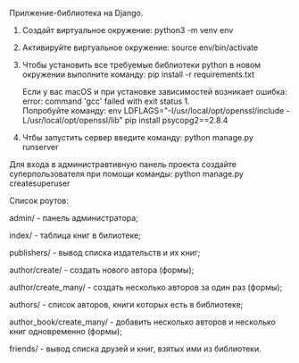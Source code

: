 Прилжение-библиотека на Django.

1. Создайт виртуальное окружение: python3 -m venv env
2. Активируйте виртуальное окружение: source env/bin/activate
3. Чтобы установить все требуемые библиотеки python в новом окружении выполните команду: pip install -r requirements.txt
   
   Если у вас macOS и при установке зависимостей возникает ошибка:  error: command 'gcc' failed with exit status 1.   
   Попробуйте команду: env LDFLAGS="-I/usr/local/opt/openssl/include -L/usr/local/opt/openssl/lib" pip install psycopg2==2.8.4
   
4. Чтбы запустить сервер введите команду: python manage.py runserver

Для входа в администравтивную панель проекта создайте суперпользователя при помощи команды: python manage.py createsuperuser

Список роутов:

admin/ - панель администратора;

index/ - таблица книг в билиотеке;

publishers/ - вывод списка издательств и их книг;

author/create/ - создать нового автора (формы);

author/create_many/ - создать несколько авторов за один раз (формы);

authors/ - список авторов, книги которых есть в библиотеке;

author_book/create_many/ - добавить несколько авторов и несколько книг одновременно (формы);

friends/ - вывод списка друзей и книг, взятых ими из библиотеки.

